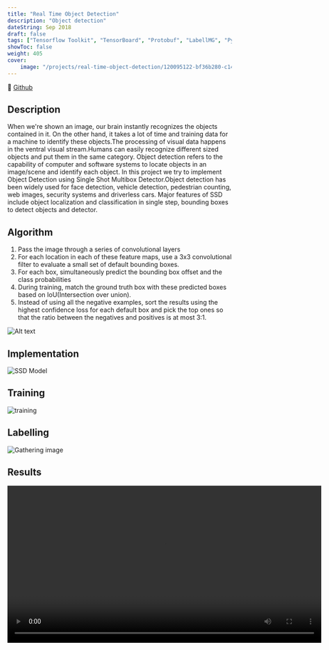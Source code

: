 ```yaml
---
title: "Real Time Object Detection"
description: "Object detection"
dateString: Sep 2018
draft: false
tags: ["Tensorflow Toolkit", "TensorBoard", "Protobuf", "LabellMG", "Python", "Anaconda","Tensorflow"]
showToc: false
weight: 405
cover:
    image: "/projects/real-time-object-detection/120095122-bf36b280-c141-11eb-8fbe-380d0a813ad9.jpeg"
---
```


🔗 [Github](https://github.com/Tanzeel159/Real-Time-Object-detection)

## Description

When we're shown an image, our brain instantly recognizes the objects contained in it. On the other hand, it takes a lot of time and training data for a machine to identify these objects.The processing of visual data happens in the ventral visual stream.Humans can easily recognize different sized objects and put them in the same category. Object detection refers to the capability of computer and software systems to locate objects in an image/scene and identify each object. In this project we try to implement Object Detection using Single Shot Multibox Detector.Object detection has been widely used for face detection, vehicle detection, pedestrian counting, web images, security systems and driverless cars. Major features of SSD include object localization and classification in single step, bounding boxes to detect objects and detector.

## Algorithm

1) Pass the image through a series of convolutional layers
2) For each location in each of these feature maps, use a 3x3 convolutional filter to evaluate a small set of default bounding boxes.
3) For each box, simultaneously predict the bounding box offset and the class probabilities
4) During training, match the ground truth box with these predicted boxes based on IoU(Intersection over union).
5) Instead of using all the negative examples, sort the results using the highest confidence loss for each default box and pick the top ones so that the ratio between the negatives and positives is at most 3:1.

![Alt text](/projects/image.png)

## Implementation

![SSD Model](/projects/real-time-object-detection/image.png)

## Training

![training](/projects/real-time-object-detection/training.png)

## Labelling

![Gathering image](/projects/real-time-object-detection/image_gather.png)

## Results

<video src="/projects/Object_Detector.mp4" controls title="Title" width="705"></video>